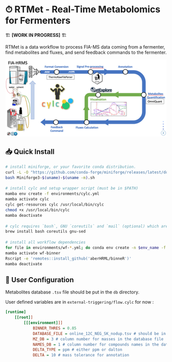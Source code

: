 # ⏱ RTMet - Real-Time Metabolomics for Fermenters

🏗 **[WORK IN PROGRESS]** 🏗

RTMet is a data workflow to process FIA-MS data coming from a fermenter, find metabolites and fluxes, and send feedback commands to the fermenter.

![Workflow Diagram](/workflow.png?raw=true "RTMet Workflow")

## 📥 Quick Install

```bash
# install miniforge, or your favorite conda distribution.
curl -L -O "https://github.com/conda-forge/miniforge/releases/latest/download/Miniforge3-$(uname)-$(uname -m).sh"
bash Miniforge3-$(uname)-$(uname -m).sh

# install cylc and setup wrapper script (must be in $PATH)
mamba env create -f environments/cylc.yml
mamba activate cylc
cylc get-resources cylc /usr/local/bin/cylc
chmod +x /usr/local/bin/cylc
mamba deactivate

# cylc requires `bash`, GNU `coreutils` and `mail` (optional) which are not installed by conda. On MacOS, you can install them using brew
brew install bash coreutils gnu-sed

# install all workflow dependencies
for file in environments/wf-*.yml; do conda env create -n $env_name -f $file; done
mamba activate wf-binner
Rscript -e 'remotes::install_github('aberHRML/binneR')'
mamba deactivate
```

## 📝 User Configuration

Metabolites database `.tsv` file should be put in the `db` directory.

User defined variables are in `external-triggering/flow.cylc` for now :

```ini
[runtime]
    [[root]]
        [[[environment]]]
            BINNER_THRES = 0.85
            DATABASE_FILE = online_12C_NEG_SK_nodup.tsv # should be in the db folder
            MZ_DB = 3 # column number for masses in the database file
            NAMES_DB = 1 # column number for compounds names in the database
            DELTA_TYPE = ppm # either ppm or dalton
            DELTA = 10 # mass tolerance for annotation
```

